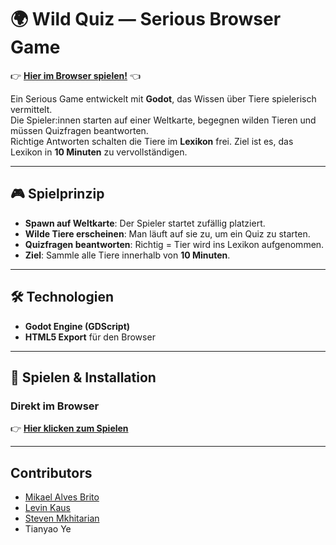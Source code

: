 # 🌍 Wild Quiz — Serious Browser Game

👉 **[Hier im Browser spielen!](https://loeffel11.itch.io/wild-quiz)** 👈

Ein Serious Game entwickelt mit **Godot**, das Wissen über Tiere spielerisch vermittelt.  
Die Spieler:innen starten auf einer Weltkarte, begegnen wilden Tieren und müssen Quizfragen beantworten.  
Richtige Antworten schalten die Tiere im **Lexikon** frei. Ziel ist es, das Lexikon in **10 Minuten** zu vervollständigen.

---

## 🎮 Spielprinzip
- **Spawn auf Weltkarte**: Der Spieler startet zufällig platziert.
- **Wilde Tiere erscheinen**: Man läuft auf sie zu, um ein Quiz zu starten.
- **Quizfragen beantworten**: Richtig = Tier wird ins Lexikon aufgenommen.
- **Ziel**: Sammle alle Tiere innerhalb von **10 Minuten**.

---

## 🛠️ Technologien
- **Godot Engine (GDScript)**
- **HTML5 Export** für den Browser

---

## 🚀 Spielen & Installation
### Direkt im Browser
👉 **[Hier klicken zum Spielen](https://<dein-spiel-link>.io/)**

---

## Contributors
- [Mikael Alves Brito](https://github.com/Mika2911ab)
- [Levin Kaus](https://github.com/levinKaus)
- [Steven Mkhitarian](https://github.com/stevenmkhitarian)
- Tianyao Ye